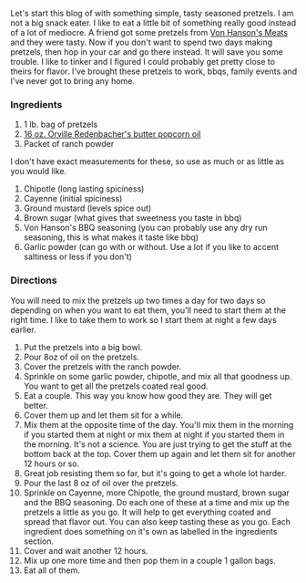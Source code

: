 Let's start this blog of with something simple, tasty seasoned pretzels. I am not a big snack eater. I like to eat a little bit of something really good instead of a lot of mediocre. A friend got some pretzels from [Von Hanson's Meats](https://vonhansons.com/) and they were tasty. Now if you don't want to spend two days making pretzels, then hop in your car and go there instead. It will save you some trouble. I like to tinker and I figured I could probably get pretty close to theirs for flavor. I've brought these pretzels to work, bbqs, family events and I've never got to bring any home. 

### Ingredients

1. 1 lb. bag of pretzels
1. [16 oz. Orville Redenbacher's butter popcorn oil](https://www.target.com/p/orville-redenbacher-vegetable-oil-16oz/-/A-52302100)
1. Packet of ranch powder

I don't have exact measurements for these, so use as much or as little as you would like.

1. Chipotle (long lasting spiciness)
1. Cayenne (initial spiciness)
1. Ground mustard (levels spice out)
1. Brown sugar (what gives that sweetness you taste in bbq)
1. Von Hanson's BBQ seasoning (you can probably use any dry run seasoning, this is what makes it taste like bbq)
1. Garlic powder (can go with or without. Use a lot if you like to accent saltiness or less if you don't)

### Directions

You will need to mix the pretzels up two times a day for two days so depending on when you want to eat them, you'll need to start them at the right time. I like to take them to work so I start them at night a few days earlier.

1. Put the pretzels into a big bowl.
1. Pour 8oz of oil on the pretzels.
1. Cover the pretzels with the ranch powder.
1. Sprinkle on some garlic powder, chipotle, and mix all that goodness up. You want to get all the pretzels coated real good.
1. Eat a couple. This way you know how good they are. They will get better.
1. Cover them up and let them sit for a while. 
1. Mix them at the opposite time of the day. You'll mix them in the morning if you started them at night or mix them at night if you started them in the morning. It's not a science. You are just trying to get the stuff at the bottom back at the top. Cover them up again and let them sit for another 12 hours or so.
1. Great job resisting them so far, but it's going to get a whole lot harder.
1. Pour the last 8 oz of oil over the pretzels. 
1. Sprinkle on Cayenne, more Chipotle, the ground mustard, brown sugar and the BBQ seasoning. Do each one of these at a time and mix up the pretzels a little as you go. It will help to get everything coated and spread that flavor out. You can also keep tasting these as you go. Each ingredient does something on it's own as labelled in the ingredients section.
1. Cover and wait another 12 hours.
1. Mix up one more time and then pop them in a couple 1 gallon bags.
1. Eat all of them.
